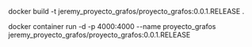 docker build -t jeremy_proyecto_grafos/proyecto_grafos:0.0.1.RELEASE .

docker container run -d -p 4000:4000 --name proyecto_grafos jeremy_proyecto_grafos/proyecto_grafos:0.0.1.RELEASE
